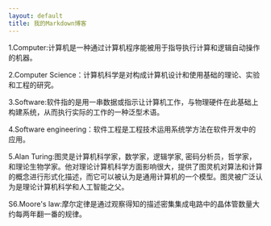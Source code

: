 ```yaml
---
layout: default
title: 我的Markdown博客
---
```


1.Computer:计算机是一种通过计算机程序能被用于指导执行计算和逻辑自动操作的机器。

2.Computer Science：计算机科学是对构成计算机设计和使用基础的理论、实验和工程的研究。

3.Software:软件指的是用一串数据或指示让计算机工作，与物理硬件在此基础上构建系统，从而执行实际的工作的一种泛型术语。

4.Software engineering：软件工程是工程技术运用系统学方法在软件开发中的应用。

5.Alan Turing:图灵是计算机科学家，数学家，逻辑学家, 密码分析员，哲学家，和理论生物学家。他对理论计算机科学方面影响很大，提供了图灵机对算法和计算的概念进行形式化描述，而它可以被认为是通用计算机的一个模型。图灵被广泛认为是理论计算机科学和人工智能之父。

S6.Moore's law:摩尔定律是通过观察得知的描述密集集成电路中的晶体管数量大约每两年翻一番的规律。

